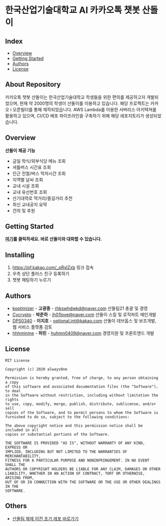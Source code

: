 # 한국산업기술대학교 AI 카카오톡 챗봇 산돌이
## Index
  - [Overview](#overview) 
  - [Getting Started](#getting-started)
  - [Authors](#authors)
  - [License](#license)

## About Repository
<!--Wirte one paragraph of project description -->  
카카오톡 챗봇 산돌이는 한국산업기술대학교 학생들을 위한 편의를 제공하고자 개발되었으며, 현재 약 2000명의 학생이 산돌이를 이용하고 있습니다.
해당 프로젝트는 카카오 i 오픈빌더를 통해 제작되었습니다. AWS Lambda를 이용한 서버리스 아키텍쳐를 활용하고 있으며, CI/CD 배포 파이프라인을 구축하기 위해 해당 레포지토리가 생성되었습니다.

## Overview
<!-- Write Overview about this project -->
**산돌이 제공 기능**
- 금일 학식/외부식당 메뉴 조회
- 셔틀버스 시간표 조회
- 인근 전철/버스 막차시간 조회
- 지역별 날씨 조회
- 교내 시설 조회
- 교내 유선번호 조회
- 산기대학로 먹거리/즐길거리 추천
- 최신 교내공지 요약
- 건의 및 후원

## Getting Started
**[여기](https://pf.kakao.com/_pRxlZxb)를 클릭하세요. 바로 산돌이와 대화할 수 있습니다.**

## Installing
1. https://pf.kakao.com/_pRxlZxb 링크 접속 
2. 우측 상단 플러스 친구 등록하기
3. 챗봇 채팅하기 누르기

## Authors
  - [koptimizer](https://github.com/koptimizer) - **고광종** - <rhkswhdwkd@naver.com>
    산돌팀21 총괄 및 경영
  - [Cycrypto](https://github.com/Cycrypto) - **박준하** - <jh01love@naver.com>
    산돌이 스킬 및 로직파트 메인개발
  - [DPS0340](https://github.com/DPS0340) - **이지호** - <optional.int@kakao.com>
    산돌이 데브옵스 및 보조개발, 웹 서비스 플랫폼 검토
  - [hhhminme](https://github.com/hhhminme) - **허민** - <huhmn0409@naver.com>
    경영지원 및 프론트엔드 개발

## License

```
MIT License

Copyright (c) 2020 always0ne

Permission is hereby granted, free of charge, to any person obtaining a copy
of this software and associated documentation files (the "Software"), to deal
in the Software without restriction, including without limitation the rights
to use, copy, modify, merge, publish, distribute, sublicense, and/or sell
copies of the Software, and to permit persons to whom the Software is
furnished to do so, subject to the following conditions:

The above copyright notice and this permission notice shall be included in all
copies or substantial portions of the Software.

THE SOFTWARE IS PROVIDED "AS IS", WITHOUT WARRANTY OF ANY KIND, EXPRESS OR
IMPLIED, INCLUDING BUT NOT LIMITED TO THE WARRANTIES OF MERCHANTABILITY,
FITNESS FOR A PARTICULAR PURPOSE AND NONINFRINGEMENT. IN NO EVENT SHALL THE
AUTHORS OR COPYRIGHT HOLDERS BE LIABLE FOR ANY CLAIM, DAMAGES OR OTHER
LIABILITY, WHETHER IN AN ACTION OF CONTRACT, TORT OR OTHERWISE, ARISING FROM,
OUT OF OR IN CONNECTION WITH THE SOFTWARE OR THE USE OR OTHER DEALINGS IN THE
SOFTWARE.
```

## Others
- [산돌팀 체제 이전 초기 레포 바로가기](https://github.com/koptimizer/kakaotalk_chatbot_sandol)
